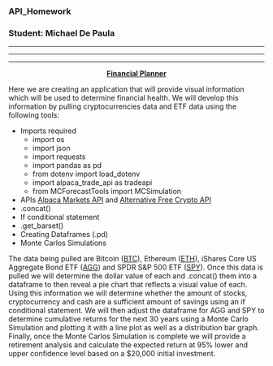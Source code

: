 ### API_Homework
### Student: Michael De Paula


---
---
---
<p align="center">
 <ins><b>Financial Planner</b><br><ins>
</p>


Here we are creating an application that will provide visual information which will be used to determine financial health. We will develop this information by pulling cryptocurrencies data and ETF data using the following tools:

- Imports required
    - import os
    - import json
    - import requests
    - import pandas as pd
    - from dotenv import load_dotenv
    - import alpaca_trade_api as tradeapi
    - from MCForecastTools import MCSimulation
- APIs [Alpaca Markets API](https://alpaca.markets/) and [Alternative Free Crypto API](https://alternative.me/crypto/api/)
- .concat()
- If conditional statement
- .get_barset()
- Creating Dataframes (.pd)
- Monte Carlos Simulations

The data being pulled are Bitcoin ([BTC](https://www.coinbase.com/price/bitcoin)), Ethereum ([ETH](https://www.coinbase.com/price/ethereum)), iShares Core US Aggregate Bond ETF ([AGG](https://www.google.com/finance/quote/AGG:NYSEARCA)) and SPDR S&P 500 ETF ([SPY](https://www.google.com/finance/quote/SPY:NYSEARCA)). Once this data is pulled we will determine the dollar value of each and .concat() them into a dataframe to then reveal a pie chart that reflects a visual value of each. Using this information we will determine whether the amount of stocks, cryptocurrency and cash are a sufficient amount of savings using an if conditional statement. 
We will then adjust the dataframe for AGG and SPY to determine cumulative returns for the next 30 years using a Monte Carlo Simulation and plotting it with a line plot as well as a distribution bar graph. Finally, once the Monte Carlos Simulation is complete we will provide a retirement analysis and calculate the expected return at 95% lower and upper confidence level based on a $20,000 initial investment.  
